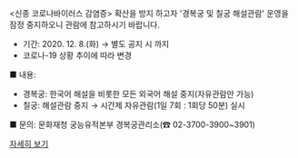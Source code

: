 <신종 코로나바이러스 감염증> 확산을 방지 하고자 '경복궁 및 칠궁 해설관람' 운영을 잠정 중지하오니 관람에 참고하시기 바랍니다.

- 기간: 2020. 12. 8.(화) → 별도 공지 시 까지
- 코로나-19 상황 추이에 따라 변경

■ 내용: 
  - 경복궁: 한국어 해설을 비롯한 모든 외국어 해설 중지(자유관람만 가능)
  - 칠궁: 해설관람 중지 → 시간제 자유관람(1일 7회 : 1회당 50분) 실시

■ 문의: 문화재청 궁능유적본부 경복궁관리소(☎ 02-3700-3900~3901)

[자세히 보기](https://www.royalpalace.go.kr/content/guide/guide01_tab06.asp)